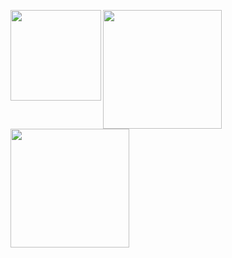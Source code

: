 <a href="https://github.com/577fkj/StatusBarLyric"><img height="145px" align="left" src="https://github-readme-stats.vercel.app/api/pin/?username=577fkj&repo=StatusBarLyric&locale=cn&theme=dark" /></a>
<a href="https://github.com/577fkj/"><img height="190px" align="left" src="https://github-readme-stats.vercel.app/api/?username=577fkj&show_icons=true&count_private=true&langs_count=3&locale=cn&theme=dark" /></a>
<a href="https://github.com/577fkj/"><img height="190px" align="left" src="https://github-readme-stats.vercel.app/api/top-langs/?username=577fkj&layout=compact&langs_count=10&locale=cn&theme=dark" /></a>
